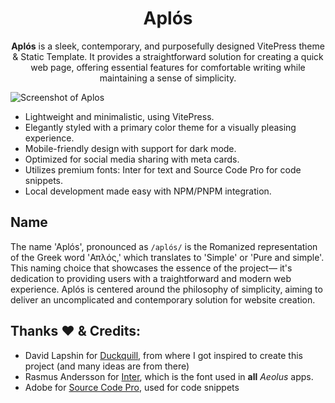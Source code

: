 <div align="center">
<h1>Aplós</h1>

  **Aplós** is a sleek, contemporary, and purposefully designed VitePress theme & Static Template. It provides a straightforward solution for creating a quick web page, offering essential features for comfortable writing while maintaining a sense of simplicity.

</div>

![Screenshot of Aplos](https://github.com/GabsEdits/aplos/assets/110247388/3c98f962-b560-442a-9f56-9b805156a272)

- Lightweight and minimalistic, using VitePress.
- Elegantly styled with a primary color theme for a visually pleasing experience.
- Mobile-friendly design with support for dark mode.
- Optimized for social media sharing with meta cards.
- Utilizes premium fonts: Inter for text and Source Code Pro for code snippets.
- Local development made easy with NPM/PNPM integration.


## Name

The name 'Aplós', pronounced as `/aplós/` is the Romanized representation of the Greek word 'Απλός,' which translates to 'Simple' or 'Pure and simple'. This naming choice that showcases the essence of the project— it's dedication to providing users with a traightforward and modern web experience. Aplós is centered around the philosophy of simplicity, aiming to deliver an uncomplicated and contemporary solution for website creation.

## Thanks ❤ & Credits️:

- David Lapshin for [Duckquill](https://daudix.codeberg.page/duckquill), from where I got inspired to create this project (and many ideas are from there)
- Rasmus Andersson for [Inter](https://rsms.me/inter/), which is the font used in **all** _Aeolus_ apps.
- Adobe for [Source Code Pro](https://adobe-fonts.github.io/source-code-pro/), used for code snippets
